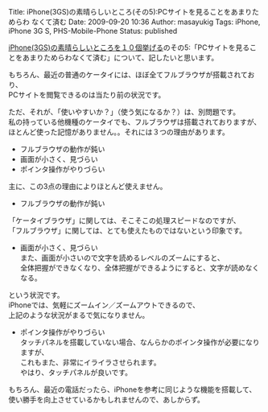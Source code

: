 Title: iPhone(3GS)の素晴らしいところ(その5):PCサイトを見ることをあまりためらわ なくて済む
Date: 2009-09-20 10:36
Author: masayukig
Tags: iPhone, iPhone 3G S, PHS-Mobile-Phone
Status: published

[iPhone(3GS)の素晴らしいところを１０個挙げる](http://www.0r2.info/blog/2009/08/09/iphone3gs%E3%81%AE%E7%B4%A0%E6%99%B4%E3%82%89%E3%81%97%E3%81%84%E3%81%A8%E3%81%93%E3%82%8D%E3%82%92%EF%BC%91%EF%BC%90%E5%80%8B%E6%8C%99%E3%81%92%E3%82%8B/)のその5:「PCサイトを見ることをあまりためらわなくて済む」について、記したいと思います。

もちろん、最近の普通のケータイには、ほぼ全てフルブラウザが搭載されており、  
PCサイトを閲覧できるのは当たり前の状況です。

ただ、それが、「使いやすいか？」（使う気になるか？）は、別問題です。  
私の持っている他機種のケータイでも、フルブラウザは搭載されておりますが、  
ほとんど使った記憶がありません。。それには３つの理由があります。


-   フルブラウザの動作が鈍い
-   画面が小さく、見づらい
-   ポインタ操作がやりづらい

主に、この3点の理由によりほとんど使えません。

- フルブラウザの動作が鈍い

「ケータイブラウザ」に関しては、そこそこの処理スピードなのですが、  
「フルブラウザ」に関しては、とても使えたものではないという印象です。

- 画面が小さく、見づらい  
また、画面が小さいので文字を読めるレベルのズームにすると、  
全体把握ができなくなり、全体把握ができるようにすると、文字が読めなくなる。

という状況です。  
iPhoneでは、気軽にズームイン／ズームアウトできるので、  
上記のような状況がまるで気になりません。

- ポインタ操作がやりづらい  
タッチパネルを搭載していない場合、なんらかのポインタ操作が必要になりますが、  
これもまた、非常にイライラさせられます。  
やはり、タッチパネルが良いです。

もちろん、最近の電話だったら、iPhoneを参考に同じような機能を搭載して、  
使い勝手を向上させているかもしれませんので、あしからず。
